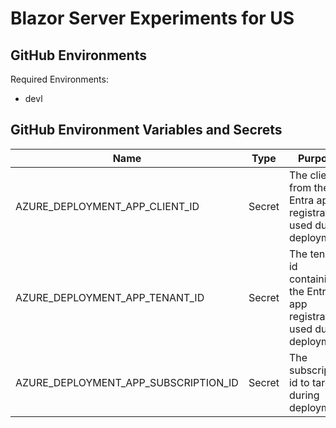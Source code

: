 # Blazor Server Experiments for US

## GitHub Environments

Required Environments:

- devl

## GitHub Environment Variables and Secrets

| Name | Type | Purpose |
|-|-|-|
| AZURE_DEPLOYMENT_APP_CLIENT_ID | Secret | The client id from the Entra app registration used during deployment |
| AZURE_DEPLOYMENT_APP_TENANT_ID | Secret | The tenant id containing the Entra app registration used during deployment |
| AZURE_DEPLOYMENT_APP_SUBSCRIPTION_ID | Secret | The subscription id to target during deployment |
